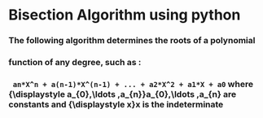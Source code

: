 # Bisection Algorithm using python

### The following algorithm determines the roots of a polynomial
### function of any degree, such as : 
### `` an*X^n + a(n-1)*X^(n-1) + ... + a2*X^2 + a1*X + a0`` where {\displaystyle a_{0},\ldots ,a_{n}}a_{0},\ldots ,a_{n} are constants and {\displaystyle x}x is the indeterminate
